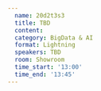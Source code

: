 ```yaml
---
  name: 20d2t3s3
  title: TBD
  content:
  category: BigData & AI
  format: Lightning
  speakers: TBD
  room: Showroom
  time_start: '13:00'
  time_end: '13:45'
---
```


